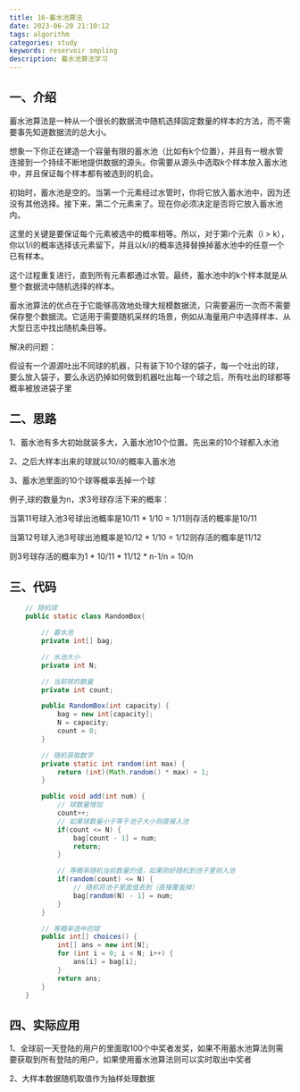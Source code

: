 ```yaml
---
title: 16-蓄水池算法
date: 2023-06-20 21:10:12
tags: algorithm
categories: study
keywords: reservoir smpling
description: 蓄水池算法学习
---
```


## 一、介绍

蓄水池算法是一种从一个很长的数据流中随机选择固定数量的样本的方法，而不需要事先知道数据流的总大小。

想象一下你正在建造一个容量有限的蓄水池（比如有k个位置），并且有一根水管连接到一个持续不断地提供数据的源头。你需要从源头中选取k个样本放入蓄水池中，并且保证每个样本都有被选到的机会。

初始时，蓄水池是空的。当第一个元素经过水管时，你将它放入蓄水池中，因为还没有其他选择。接下来，第二个元素来了。现在你必须决定是否将它放入蓄水池内。

这里的关键是要保证每个元素被选中的概率相等。所以，对于第i个元素（i > k），你以1/i的概率选择该元素留下，并且以k/i的概率选择替换掉蓄水池中的任意一个已有样本。

这个过程重复进行，直到所有元素都通过水管。最终，蓄水池中的k个样本就是从整个数据流中随机选择的样本。

蓄水池算法的优点在于它能够高效地处理大规模数据流，只需要遍历一次而不需要保存整个数据流。它适用于需要随机采样的场景，例如从海量用户中选择样本、从大型日志中找出随机条目等。

解决的问题：

假设有一个源源吐出不同球的机器，只有装下10个球的袋子，每一个吐出的球，要么放入袋子，要么永远扔掉如何做到机器吐出每一个球之后，所有吐出的球都等概率被放进袋子里 

## 二、思路

1、蓄水池有多大初始就装多大，入蓄水池10个位置。先出来的10个球都入水池

2、之后大样本出来的球就以10/i的概率入蓄水池

3、蓄水池里面的10个球等概率丢掉一个球

例子,球的数量为n，求3号球存活下来的概率：

当第11号球入池3号球出池概率是10/11 * 1/10 = 1/11则存活的概率是10/11

当第12号球入池3号球出池概率是10/12 * 1/10 = 1/12则存活的概率是11/12

则3号球存活的概率为1 * 10/11 * 11/12 * n-1/n = 10/n

## 三、代码

```java
    // 随机球
    public static class RandomBox{

        // 蓄水池
        private int[] bag;

        // 水池大小
        private int N;

        // 当前球的数量
        private int count;

        public RandomBox(int capacity) {
            bag = new int[capacity];
            N = capacity;
            count = 0;
        }

        // 随机获取数字
        private static int random(int max) {
            return (int)(Math.random() * max) + 1;
        }

        public void add(int num) {
            // 球数量增加
            count++;
            // 如果球数量小于等于池子大小则直接入池
            if(count <= N) {
                bag[count - 1] = num;
                return;
            }

            // 等概率随机当前数量的值，如果刚好随机到池子里则入池
            if(random(count) <= N) {
                // 随机将池子里面值丢到（直接覆盖掉）
                bag[random(N) - 1] = num;
            }
        }

        // 等概率选中的球
        public int[] choices() {
            int[] ans = new int[N];
            for (int i = 0; i < N; i++) {
                ans[i] = bag[i];
            }
            return ans;
        }
    }
```

## 四、实际应用

1、全球前一天登陆的用户的里面取100个中奖者发奖，如果不用蓄水池算法则需要获取到所有登陆的用户，如果使用蓄水池算法则可以实时取出中奖者

2、大样本数据随机取值作为抽样处理数据